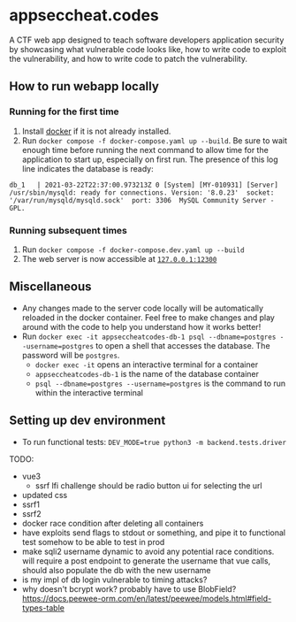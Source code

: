 # appseccheat.codes

A CTF web app designed to teach software developers application security by showcasing what vulnerable code looks like, how to write code to exploit the vulnerability, and how to write code to patch the vulnerability.

## How to run webapp locally

### Running for the first time

1. Install [docker](https://docs.docker.com/get-docker/) if it is not already installed.
2. Run `docker compose -f docker-compose.yaml up --build`. Be sure to wait enough time before running the next command to allow time for the application to start up, especially on first run. The presence of this log line indicates the database is ready:

```
db_1   | 2021-03-22T22:37:00.973213Z 0 [System] [MY-010931] [Server] /usr/sbin/mysqld: ready for connections. Version: '8.0.23'  socket: '/var/run/mysqld/mysqld.sock'  port: 3306  MySQL Community Server - GPL.
```

### Running subsequent times

1. Run `docker compose -f docker-compose.dev.yaml up --build`
2. The web server is now accessible at [`127.0.0.1:12300`](http://127.0.0.1:12300)

## Miscellaneous

- Any changes made to the server code locally will be automatically reloaded in the docker container. Feel free to make changes and play around with the code to help you understand how it works better!
- Run `docker exec -it appseccheatcodes-db-1 psql --dbname=postgres --username=postgres` to open a shell that accesses the database. The password will be `postgres`.
  - `docker exec -it` opens an interactive terminal for a container
  - `appseccheatcodes-db-1` is the name of the database container
  - `psql --dbname=postgres --username=postgres` is the command to run within the interactive terminal

## Setting up dev environment

- To run functional tests: `DEV_MODE=true python3 -m backend.tests.driver`

TODO:

- vue3
  - ssrf lfi challenge should be radio button ui for selecting the url
- updated css
- ssrf1
- ssrf2
- docker race condition after deleting all containers
- have exploits send flags to stdout or something, and pipe it to functional test somehow to be able to test in prod
- make sqli2 username dynamic to avoid any potential race conditions. will require a post endpoint to generate the username that vue calls, should also populate the db with the new username
- is my impl of db login vulnerable to timing attacks?
- why doesn't bcrypt work? probably have to use BlobField? https://docs.peewee-orm.com/en/latest/peewee/models.html#field-types-table
